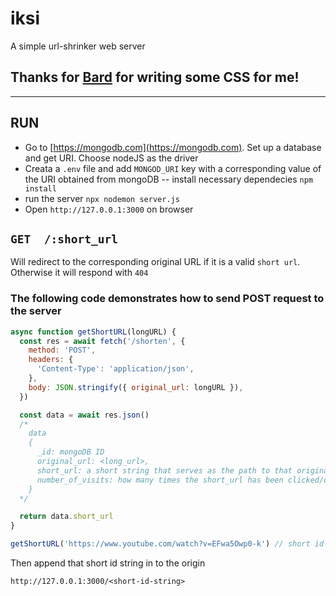 # iksi

A simple url-shrinker web server

## Thanks for [Bard](https://bard.google.com) for writing some CSS for me!

---

## RUN

- Go to [https://mongodb.com](https://mongodb.com). Set up a database and get URI. Choose nodeJS as the driver
- Creata a `.env` file and add `MONGOD_URI` key with a corresponding value of the URI obtained from mongoDB
  -- install necessary dependecies `npm install`
- run the server
  `npx nodemon server.js `
- Open `http://127.0.0.1:3000` on browser

## `GET  /:short_url`

Will redirect to the corresponding original URL if it is a valid `short url`. Otherwise it will respond with `404`

### The following code demonstrates how to send POST request to the server

```js
async function getShortURL(longURL) {
  const res = await fetch('/shorten', {
    method: 'POST',
    headers: {
      'Content-Type': 'application/json',
    },
    body: JSON.stringify({ original_url: longURL }),
  })

  const data = await res.json()
  /*
    data
    {
      _id: mongoDB ID
      original_url: <long_url>,
      short_url: a short string that serves as the path to that original url,
      number_of_visits: how many times the short_url has been clicked/opened
    }
  */

  return data.short_url
}

getShortURL('https://www.youtube.com/watch?v=EFwa5Owp0-k') // short id string
```

Then append that short id string in to the origin

`http://127.0.0.1:3000/<short-id-string>`
